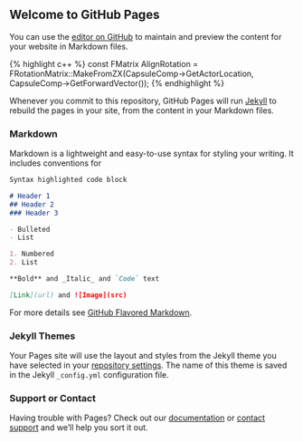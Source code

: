 ## Welcome to GitHub Pages

You can use the [editor on GitHub](https://github.com/Caboose413/Caboose413.github.io/edit/master/README.md) to maintain and preview the content for your website in Markdown files.

{% highlight c++ %} const FMatrix AlignRotation = FRotationMatrix::MakeFromZX(CapsuleComp->GetActorLocation, CapsuleComp->GetForwardVector()); {% endhighlight %}

Whenever you commit to this repository, GitHub Pages will run [Jekyll](https://jekyllrb.com/) to rebuild the pages in your site, from the content in your Markdown files.

### Markdown

Markdown is a lightweight and easy-to-use syntax for styling your writing. It includes conventions for

```markdown
Syntax highlighted code block

# Header 1
## Header 2
### Header 3

- Bulleted
- List

1. Numbered
2. List

**Bold** and _Italic_ and `Code` text

[Link](url) and ![Image](src)
```

For more details see [GitHub Flavored Markdown](https://guides.github.com/features/mastering-markdown/).

### Jekyll Themes

Your Pages site will use the layout and styles from the Jekyll theme you have selected in your [repository settings](https://github.com/Caboose413/Caboose413.github.io/settings). The name of this theme is saved in the Jekyll `_config.yml` configuration file.

### Support or Contact

Having trouble with Pages? Check out our [documentation](https://help.github.com/categories/github-pages-basics/) or [contact support](https://github.com/contact) and we’ll help you sort it out.
